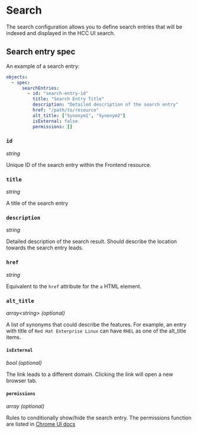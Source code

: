 # Search

The search configuration allows you to define search entries that will be indexed and displayed in the HCC UI search.

## Search entry spec

An example of a search entry:

```yaml
objects:
  - spec:
      searchEntries:
        - id: "search-entry-id"
          title: "Search Entry Title"
          description: "Detailed description of the search entry"
          href: "/path/to/resource"
          alt_title: ["Synonym1", "Synonym2"]
          isExternal: false
          permissions: []
```

### **`id`**
*string*

Unique ID of the search entry within the Frontend resource.


### **`title`**
*string*

A title of the search entry


### **`description`**
*string*

Detailed description of the search result. Should describe the location towards the search entry leads.


### **`href`**
*string*

Equivalent to the `href` attribute for the `a` HTML element.


### **`alt_title`**
*array\<string\>*
*(optional)*

A list of synonyms that could describe the features. For example, an entry with title of `Red Hat Enterprise Linux` can have `RHEL` as one of the alt_title items.


#### **`isExternal`**
*bool*
*(optional)*

The link leads to a different domain. Clicking the link will open a new browser tab.

#### **`permissions`**
*array*
*(optional)*

Rules to conditionally show/hide the search entry. The permissions function are listed in [Chrome UI docs](https://github.com/RedHatInsights/insights-chrome/blob/master/docs/navigation.md#permissions)
